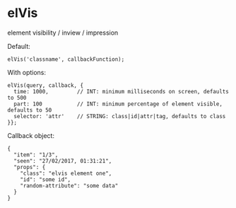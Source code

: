 # elVis
element visibility / inview / impression

Default: 
~~~~  
elVis('classname', callbackFunction);
~~~~  

With options:
~~~~  
elVis(query, callback, {
  time: 1000,         // INT: minimum milliseconds on screen, defaults to 500
  part: 100           // INT: minimum percentage of element visible, defaults to 50
  selector: 'attr'    // STRING: class|id|attr|tag, defaults to class
}};
~~~~  

Callback object:
~~~~  
{
  "item": "1/3",
  "seen": "27/02/2017, 01:31:21",
  "props": {
    "class": "elvis element one",
    "id": "some id",
    "random-attribute": "some data"
  }
}
~~~~  
